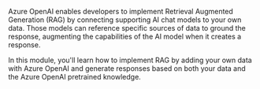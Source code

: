 Azure OpenAI enables developers to implement Retrieval Augmented Generation (RAG) by connecting supporting AI chat models to your own data. Those models can reference specific sources of data to ground the response, augmenting the capabilities of the AI model when it creates a response.

In this module, you'll learn how to implement RAG by adding your own data with Azure OpenAI and generate responses based on both your data and the Azure OpenAI pretrained knowledge.
